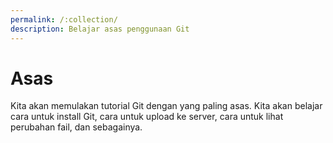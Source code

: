 ```yaml
---
permalink: /:collection/
description: Belajar asas penggunaan Git
---
```


# Asas

Kita akan memulakan tutorial Git dengan yang paling asas. Kita akan belajar cara
untuk install Git, cara untuk upload ke server, cara untuk lihat perubahan fail,
dan sebagainya.
